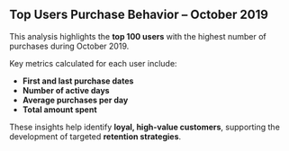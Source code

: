 ## Top Users Purchase Behavior – October 2019

This analysis highlights the **top 100 users** with the highest number of purchases during October 2019.

Key metrics calculated for each user include:

- **First and last purchase dates**  
- **Number of active days**  
- **Average purchases per day**  
- **Total amount spent**

These insights help identify **loyal, high-value customers**, supporting the development of targeted **retention strategies**.

